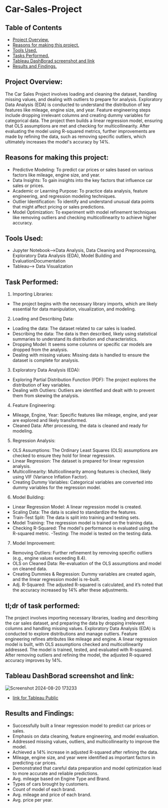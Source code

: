 # Car-Sales-Project
## Table of Contents
- [Project Overview.](#project-overview)
- [Reasons for making this project.](#reasons-for-making-this-project)
- [Tools Used.](#tools-used)
- [Tasks Performed.](#task-performed)
- [Tableau DashBorad screenshot and link](#tableau-dashBorad-screenshot-and-link)
- [Results and Findings.](#results-and-findings)

## Project Overview:
The Car Sales Project involves loading and cleaning the dataset, handling missing values, and dealing with outliers to prepare for analysis. Exploratory Data Analysis (EDA) is conducted to understand the distribution of key features like mileage, engine size, and year. Feature engineering steps include dropping irrelevant columns and creating dummy variables for categorical data. The project then builds a linear regression model, ensuring that OLS assumptions are met and checking for multicollinearity. After evaluating the model using R-squared metrics, further improvements are made by refining the data, such as removing specific outliers, which ultimately increases the model's accuracy by 14%.

## Reasons for making this project:
- Predictive Modeling: To predict car prices or sales based on various factors like mileage, engine size, and year.
- Data Insights: To gain insights into the key factors that influence car sales or prices.
- Academic or Learning Purpose: To practice data analysis, feature engineering, and regression modeling techniques.
- Outlier Identification: To identify and understand unusual data points that might affect pricing or sales predictions.
- Model Optimization: To experiment with model refinement techniques like removing outliers and checking multicollinearity to achieve higher accuracy.

## Tools Used:
- Jupyter Notebook-->Data Analysis, Data Cleaning and Preprocessing, Exploratory Data Analysis (EDA), Model Building and EvaluationDocumentation
- Tableau--> Data Visualization

## Task Performed:
1) Importing Libraries: 
- The project begins with the necessary library imports, which are likely essential for data manipulation, visualization, and modeling.
2) Loading and Describing Data:
- Loading the data: The dataset related to car sales is loaded.
- Describing the data: The data is then described, likely using statistical summaries to understand its distribution and characteristics.
- Dropping Model: It seems some columns or specific car models are dropped from the analysis.
- Dealing with missing values: Missing data is handled to ensure the dataset is complete for analysis.

3) Exploratory Data Analysis (EDA):
- Exploring Partial Distribution Function (PDF): The project explores the distribution of key variables.
- Dealing with Outliers: Outliers are identified and dealt with to prevent them from skewing the analysis.
 
4) Feature Engineering:
- Mileage, Engine, Year: Specific features like mileage, engine, and year are explored and likely transformed.
- Cleaned Data: After processing, the data is cleaned and ready for modeling.
  
5) Regression Analysis:
- OLS Assumptions: The Ordinary Least Squares (OLS) assumptions are checked to ensure they hold for linear regression.
- Linear Regression: The dataset is prepared for linear regression analysis.
- Multicollinearity: Multicollinearity among features is checked, likely using VIF (Variance Inflation Factor).
- Creating Dummy Variables: Categorical variables are converted into dummy variables for the regression model.
  
6) Model Building:
- Linear Regression Model: A linear regression model is created.
- Scaling Data: The data is scaled to standardize the features.
- Train-Test Split: The data is split into training and testing sets.
- Model Training: The regression model is trained on the training data.
- Checking R-Squared: The model's performance is evaluated using the R-squared metric.
 -Testing: The model is tested on the testing data.
  
7) Model Improvement:
- Removing Outliers: Further refinement by removing specific outliers (e.g., engine values exceeding 8.4).
- OLS on Cleaned Data: Re-evaluation of the OLS assumptions and model on cleaned data.
- Creating Dummies & Regression: Dummy variables are created again, and the linear regression model is re-built.
- Adj. R-Squared: The adjusted R-squared is calculated, and it’s noted that the accuracy increased by 14% after these adjustments.
  
## tl;dr of task performed:
The project involves importing necessary libraries, loading and describing the car sales dataset, and preparing the data by dropping irrelevant columns and handling missing values. Exploratory Data Analysis (EDA) is conducted to explore distributions and manage outliers. Feature engineering refines attributes like mileage and engine. A linear regression model is built, with OLS assumptions checked and multicollinearity addressed. The model is trained, tested, and evaluated with R-squared. After removing outliers and refining the model, the adjusted R-squared accuracy improves by 14%.

## Tableau DashBorad screenshot and link:
![Screenshot 2024-08-20 173233](https://github.com/user-attachments/assets/968c7408-101a-4faa-9a51-1c3f158af590)
- [link for Tableau Public](https://public.tableau.com/app/profile/anuj.prasad7773/viz/Carsalesdashboard_17241498674550/WithClear)



## Results and Findings:
- Successfully built a linear regression model to predict car prices or sales.
- Emphasis on data cleaning, feature engineering, and model evaluation.
- Addressed missing values, outliers, and multicollinearity to improve the model.
- Achieved a 14% increase in adjusted R-squared after refining the data.
- Mileage, engine size, and year were identified as important factors in predicting car prices.
- Demonstrated that careful data preparation and model optimization lead to more accurate and reliable predictions.
- Avg. mileage based on Engine Type and Brand.
- Types of cars brought by customers.
- Count of model of each brand.
- Avg. mileage and price of each brand.
- Avg. price per year.
